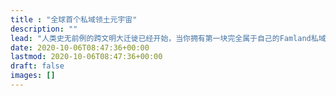 ```yaml
---
title : "全球首个私域领土元宇宙"
description: ""
lead: "人类史无前例的跨文明大迁徙已经开始，当你拥有第一块完全属于自己的Famland私域领土开始，你将成为元宇宙第一代新移民，创造元宇宙新世界的希望将时刻闪烁在您的精神意识中。"
date: 2020-10-06T08:47:36+00:00
lastmod: 2020-10-06T08:47:36+00:00
draft: false
images: []
---
```

